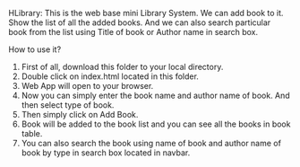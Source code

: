 HLibrary:
This is the web base mini Library System. We can add book to it. Show the list of all the added books. And we can also search particular book from the list using Title of book or Author name in search box.

How to use it?
1. First of all, download this folder to your local directory.
2. Double click on index.html located in this folder.
3. Web App will open to your browser.
4. Now you can simply enter the book name and author name of book. And then select type of book.
5. Then simply click on Add Book. 
6. Book will be added to the book list and you can see all the books in book table.
7. You can also search the book using name of book and author name of book by type in search box located in navbar.
